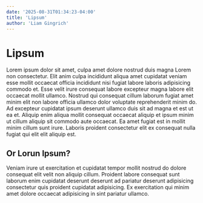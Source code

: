 ```yaml
---
date: '2025-08-31T01:34:23-04:00'
title: 'Lipsum'
author: 'Liam Gingrich'
---
```


# Lipsum

Lorem ipsum dolor sit amet, culpa amet dolore nostrud duis magna Lorem non consectetur. Elit anim culpa incididunt aliqua amet cupidatat veniam esse mollit occaecat officia incididunt nisi fugiat labore laboris adipisicing commodo et. Esse velit irure consequat labore excepteur magna labore elit occaecat mollit ullamco. Nostrud qui consequat cillum laborum fugiat amet minim elit non labore officia ullamco dolor voluptate reprehenderit minim do. Ad excepteur cupidatat ipsum deserunt ullamco duis sit ad magna et est ut ea et. Aliquip enim aliqua mollit consequat occaecat aliquip et ipsum minim ut cillum aliquip sit commodo aute occaecat. Ea amet fugiat est in mollit minim cillum sunt irure. Laboris proident consectetur elit ex consequat nulla fugiat qui elit elit aliquip est.

## Or Lorun Ipsum?

Veniam irure ut exercitation et cupidatat tempor mollit nostrud do dolore consequat elit velit non aliquip cillum. Proident labore consequat sunt laborum enim cupidatat deserunt deserunt ad pariatur deserunt adipisicing consectetur quis proident cupidatat adipisicing. Ex exercitation qui minim amet dolore occaecat adipisicing in sint pariatur ullamco.
